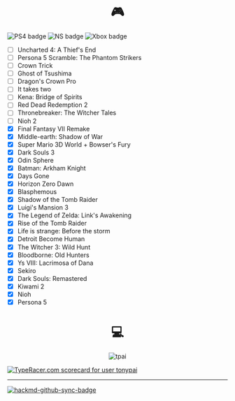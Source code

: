 <h1 align="center">🎮</h1>

![PS4 badge](https://img.shields.io/badge/PlayStation4-yes-green.svg)
![NS badge](https://img.shields.io/badge/Nintendo%20Switch-yes-green.svg)
![Xbox badge](https://img.shields.io/badge/Xbox-no-red.svg)

- [ ] Uncharted 4: A Thief's End
- [ ] Persona 5 Scramble: The Phantom Strikers
- [ ] Crown Trick
- [ ] Ghost of Tsushima
- [ ] Dragon's Crown Pro
- [ ] It takes two
- [ ] Kena: Bridge of Spirits
- [ ] Red Dead Redemption 2
- [ ] Thronebreaker: The Witcher Tales
- [ ] Nioh 2
- [x] Final Fantasy VII Remake
- [x] Middle-earth: Shadow of War
- [x] Super Mario 3D World + Bowser's Fury
- [x] Dark Souls 3
- [x] Odin Sphere
- [x] Batman: Arkham Knight
- [x] Days Gone
- [x] Horizon Zero Dawn
- [x] Blasphemous
- [x] Shadow of the Tomb Raider
- [x] Luigi's Mansion 3
- [x] The Legend of Zelda: Link's Awakening
- [x] Rise of the Tomb Raider
- [x] Life is strange: Before the storm
- [x] Detroit Become Human
- [x] The Witcher 3: Wild Hunt
- [x] Bloodborne: Old Hunters
- [x] Ys VIII: Lacrimosa of Dana
- [x] Sekiro
- [x] Dark Souls: Remastered
- [x] Kiwami 2
- [x] Nioh
- [x] Persona 5

<h1 align="center">💻</h1>

<p align="center"> <img src="https://github-readme-stats.vercel.app/api?username=tpai&theme=dark&show_icons=true" alt="tpai" /> </p>

<a href="https://data.typeracer.com/pit/profile?user=tonypai&ref=badge" target="_top"><img src="https://data.typeracer.com/misc/badge?user=tonypai" border="0" alt="TypeRacer.com scorecard for user tonypai"/></a>

---

[![hackmd-github-sync-badge](https://hackmd.io/CS5hjQNdQeKyYW3b__aEEQ/badge)](https://hackmd.io/CS5hjQNdQeKyYW3b__aEEQ)

